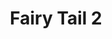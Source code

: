 ---
layout: item

title: Fairy Tail 2
href: fairy-tail-chapter-2
tags: fairy-tail
chapter: 2

synopsis: In the mystical land of Fiore, magic exists as an essential part of everyday life. Countless magic guilds lie at the core of all magical activity, and serve as venues for like-minded mages to band together and take on job requests. Among them, Fairy Tail stands out from the rest as a place of strength, spirit, and family.


categories: manhua
image: /assets/images/fairy-tail-chapter-2/00.jpg
---